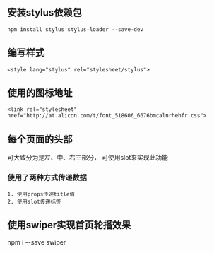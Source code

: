 ## 安装stylus依赖包
``` npm install stylus stylus-loader --save-dev ```
## 编写样式
``` <style lang="stylus" rel="stylesheet/stylus"> ```

## 使用的图标地址
``` <link rel="stylesheet" href="http://at.alicdn.com/t/font_518606_6676bmcalnrhehfr.css"> ```

## 每个页面的头部
  可大致分为是左、中、右三部分，
  可使用slot来实现此功能
  ### 使用了两种方式传递数据
    1. 使用props传递title值
    2. 使用slot传递标签

## 使用swiper实现首页轮播效果
  npm i --save swiper